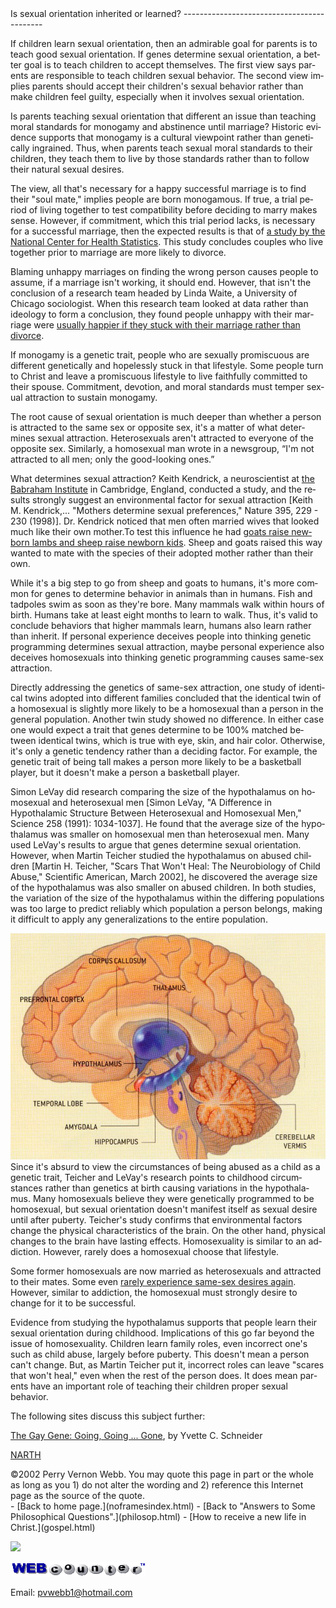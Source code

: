  <head> <title>(PVW) Is sexual orientation inherited or learned?</title> <meta content="IE=9" http-equiv="X-UA-Compatible"></meta> <link href="css/page_style.css" rel="stylesheet" type="text/css"></link> </head><body lang="EN-US"><div class="page_style">Is sexual orientation inherited or learned?
-------------------------------------------

If children learn sexual orientation, then an admirable goal for parents is to teach good sexual orientation. If genes determine sexual orientation, a better goal is to teach children to accept themselves. The first view says parents are responsible to teach children sexual behavior. The second view implies parents should accept their children's sexual behavior rather than make children feel guilty, especially when it involves sexual orientation.

Is parents teaching sexual orientation that different an issue than teaching moral standards for monogamy and abstinence until marriage? Historic evidence supports that monogamy is a cultural viewpoint rather than genetically ingrained. Thus, when parents teach sexual moral standards to their children, they teach them to live by those standards rather than to follow their natural sexual desires.

The view, all that's necessary for a happy successful marriage is to find their "soul mate," implies people are born monogamous. If true, a trial period of living together to test compatibility before deciding to marry makes sense. However, if commitment, which this trial period lacks, is necessary for a successful marriage, then the expected results is that of [a study by the National Center for Health Statistics](http://web.archive.org/web/20040202084411/http://www.cdc.gov/nchs/releases/02news/div_mar_cohab.htm). This study concludes couples who live together prior to marriage are more likely to divorce.

Blaming unhappy marriages on finding the wrong person causes people to assume, if a marriage isn't working, it should end. However, that isn't the conclusion of a research team headed by Linda Waite, a University of Chicago sociologist. When this research team looked at data rather than ideology to form a conclusion, they found people unhappy with their marriage were [usually happier if they stuck with their marriage rather than divorce](http://www.americanvalues.org/html/r-unhappy_ii.html).

If monogamy is a genetic trait, people who are sexually promiscuous are different genetically and hopelessly stuck in that lifestyle. Some people turn to Christ and leave a promiscuous lifestyle to live faithfully committed to their spouse. Commitment, devotion, and moral standards must temper sexual attraction to sustain monogamy.

The root cause of sexual orientation is much deeper than whether a person is attracted to the same sex or opposite sex, it's a matter of what determines sexual attraction. Heterosexuals aren't attracted to everyone of the opposite sex. Similarly, a homosexual man wrote in a newsgroup, “I'm not attracted to all men; only the good-looking ones.”

What determines sexual attraction? Keith Kendrick, a neuroscientist at [the Babraham Institute](http://www.babraham.ac.uk/) in Cambridge, England, conducted a study, and the results strongly suggest an environmental factor for sexual attraction \[Keith M. Kendrick,... "Mothers determine sexual preferences," Nature 395, 229 - 230 (1998)\]. Dr. Kendrick noticed that men often married wives that looked much like their own mother.To test this influence he had [goats raise newborn lambs and sheep raise newborn kids](http://web.archive.org/web/20040818153823/http://more.abcnews.go.com/onair/closerlook/wnt_000211_cl_loveexperiment_feature.html). Sheep and goats raised this way wanted to mate with the species of their adopted mother rather than their own.

While it's a big step to go from sheep and goats to humans, it's more common for genes to determine behavior in animals than in humans. Fish and tadpoles swim as soon as they're bore. Many mammals walk within hours of birth. Humans take at least eight months to learn to walk. Thus, it's valid to conclude behaviors that higher mammals learn, humans also learn rather than inherit. If personal experience deceives people into thinking genetic programming determines sexual attraction, maybe personal experience also deceives homosexuals into thinking genetic programming causes same-sex attraction.

Directly addressing the genetics of same-sex attraction, one study of identical twins adopted into different families concluded that the identical twin of a homosexual is slightly more likely to be a homosexual than a person in the general population. Another twin study showed no difference. In either case one would expect a trait that genes determine to be 100% matched between identical twins, which is true with eye, skin, and hair color. Otherwise, it's only a genetic tendency rather than a deciding factor. For example, the genetic trait of being tall makes a person more likely to be a basketball player, but it doesn't make a person a basketball player.

Simon LeVay did research comparing the size of the hypothalamus on homosexual and heterosexual men \[Simon LeVay, "A Difference in Hypothalamic Structure Between Heterosexual and Homosexual Men," Science 258 (1991): 1034-1037\]. He found that the average size of the hypothalamus was smaller on homosexual men than heterosexual men. Many used LeVay's results to argue that genes determine sexual orientation. However, when Martin Teicher studied the hypothalamus on abused children \[Martin H. Teicher, "Scars That Won't Heal: The Neurobiology of Child Abuse," Scientific American, March 2002\], he discovered the average size of the hypothalamus was also smaller on abused children. In both studies, the variation of the size of the hypothalamus within the differing populations was too large to predict reliably which population a person belongs, making it difficult to apply any generalizations to the entire population.

 ![](images/hypothalamus.jpg)Since it's absurd to view the circumstances of being abused as a child as a genetic trait, Teicher and LeVay's research points to childhood circumstances rather than genetics at birth causing variations in the hypothalamus. Many homosexuals believe they were genetically programmed to be homosexual, but sexual orientation doesn't manifest itself as sexual desire until after puberty. Teicher's study confirms that environmental factors change the physical characteristics of the brain. On the other hand, physical changes to the brain have lasting effects. Homosexuality is similar to an addiction. However, rarely does a homosexual choose that lifestyle.

Some former homosexuals are now married as heterosexuals and attracted to their mates. Some even [rarely experience same-sex desires again](http://www.newdirection.ca/research/spitzer.htm). However, similar to addiction, the homosexual must strongly desire to change for it to be successful.

Evidence from studying the hypothalamus supports that people learn their sexual orientation during childhood. Implications of this go far beyond the issue of homosexuality. Children learn family roles, even incorrect one's such as child abuse, largely before puberty. This doesn't mean a person can't change. But, as Martin Teicher put it, incorrect roles can leave "scares that won't heal," even when the rest of the person does. It does mean parents have an important role of teaching their children proper sexual behavior.

The following sites discuss this subject further:

[The Gay Gene: Going, Going ... Gone](http://web.archive.org/web/20011201041816/http://www.frc.org/get/is00d2.cfm?CFID=222990&CFTOKEN=70767567), by Yvette C. Schneider

[NARTH](http://www.narth.com/)

<div class="copy">©2002 Perry Vernon Webb. You may quote this page in part or the whole as long as you   
 1) do not alter the wording and   
 2) reference this Internet page as the source of the quote.</div> </div>- [Back to home page.](noframesindex.html)
- [Back to "Answers to Some Philosophical Questions".](philosop.html)
- [How to receive a new life in Christ.](gospel.html)
 
![](http://counter.digits.com/wc/-d/4/pvwebb)

[![digits](images/wc-03.gif)](http://www.digits.com/)

Email: [pvwebb1@hotmail.com](mailto:pvwebb1@hotmail.com)

 